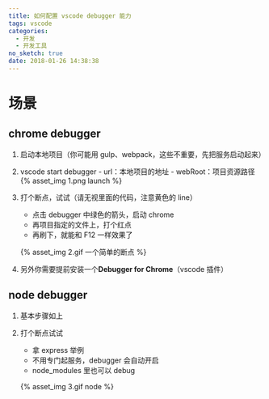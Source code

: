```yaml
---
title: 如何配置 vscode debugger 能力
tags: vscode
categories:
  - 开发
  - 开发工具
no_sketch: true
date: 2018-01-26 14:38:38
---
```


# 场景

## chrome debugger

1. 启动本地项目（你可能用 gulp、webpack，这些不重要，先把服务启动起来）
2. vscode start debugger - url：本地项目的地址 - webRoot：项目资源路径
   {% asset_img 1.png launch %}
3. 打个断点，试试（请无视里面的代码，注意黄色的 line）

   - 点击 debugger 中绿色的箭头，启动 chrome
   - 再项目指定的文件上，打个红点
   - 再刷下，就能和 F12 一样效果了

   {% asset_img 2.gif 一个简单的断点 %}

4. 另外你需要提前安装一个**Debugger for Chrome**（vscode 插件）

## node debugger

1. 基本步骤如上
2. 打个断点试试

   - 拿 express 举例
   - 不用专门起服务，debugger 会自动开启
   - node_modules 里也可以 debug

   {% asset_img 3.gif node %}
